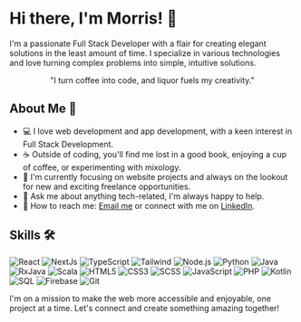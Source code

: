 # Hi there, I'm Morris! 👋

I'm a passionate Full Stack Developer with a flair for creating elegant solutions in the least amount of time. I specialize in various technologies and love turning complex problems into simple, intuitive solutions.

<p align="center">"I turn coffee into code, and liquor fuels my creativity."</p>

## About Me 🚀

- 💻 I love web development and app development, with a keen interest in Full Stack Development.
- ☕️ Outside of coding, you'll find me lost in a good book, enjoying a cup of coffee, or experimenting with mixology.
- 🎯 I'm currently focusing on website projects and always on the lookout for new and exciting freelance opportunities.
- 💬 Ask me about anything tech-related, I'm always happy to help.
- 📧 How to reach me: [Email me](mailto:morristung18102001@gmail.com) or connect with me on [LinkedIn](https://www.linkedin.com/in/morris-tung-7418b1212).

## Skills 🛠

<p align="left">
  <img alt="React" src="https://img.shields.io/badge/-React-61DAFB?style=for-the-badge&logo=react&logoColor=black" />
  <img alt="NextJs" src="https://img.shields.io/badge/-NextJs-ffffff?style=for-the-badge&logo=nextdotjs&logoColor=black" />
  <img alt="TypeScript" src="https://img.shields.io/badge/-TypeScript-3178C6?style=for-the-badge&logo=typescript&logoColor=white" />
  <img alt="Tailwind" src="https://img.shields.io/badge/-TAILWIND-06B6D4?style=for-the-badge&logo=tailwindcss&logoColor=white" />
  <img alt="Node.js" src="https://img.shields.io/badge/-Node.js-339933?style=for-the-badge&logo=nodedotjs&logoColor=white" />
  <img alt="Python" src="https://img.shields.io/badge/-Python-3776AB?style=for-the-badge&logo=python&logoColor=white" />
  <img alt="Java" src="https://img.shields.io/badge/-Java-007396?style=for-the-badge&logo=openjdk&logoColor=white" />
  <img alt="RxJava" src="https://img.shields.io/badge/-RxJava-B7178C?style=for-the-badge&logo=reactivex&logoColor=white" />
  <img alt="Scala" src="https://img.shields.io/badge/-Scala-DC322F?style=for-the-badge&logo=scala&logoColor=white" />
  <img alt="HTML5" src="https://img.shields.io/badge/-HTML5-E34F26?style=for-the-badge&logo=html5&logoColor=white" />
  <img alt="CSS3" src="https://img.shields.io/badge/-CSS3-1572B6?style=for-the-badge&logo=css3&logoColor=white" />
  <img alt="SCSS" src="https://img.shields.io/badge/-SCSS-CD6799?style=for-the-badge&logo=sass&logoColor=white" />
  <img alt="JavaScript" src="https://img.shields.io/badge/-JavaScript-F7DF1E?style=for-the-badge&logo=javascript&logoColor=black" />
  <img alt="PHP" src="https://img.shields.io/badge/-PHP-777BB4?style=for-the-badge&logo=php&logoColor=white" />
  <img alt="Kotlin" src="https://img.shields.io/badge/-Kotlin-0095D5?style=for-the-badge&logo=kotlin&logoColor=white" />
  <img alt="SQL" src="https://img.shields.io/badge/-SQL-4479A1?style=for-the-badge&logo=postgresql&logoColor=white" />
  <img alt="Firebase" src="https://img.shields.io/badge/-Firebase-FFCA28?style=for-the-badge&logo=firebase&logoColor=black" />
  <img alt="Git" src="https://img.shields.io/badge/-GIT-F14E32?style=for-the-badge&logo=git&logoColor=white" />
</p>

I'm on a mission to make the web more accessible and enjoyable, one project at a time. Let's connect and create something amazing together!
